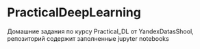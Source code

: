 # PracticalDeepLearning
Домашние задания по курсу Practical_DL от YandexDatasShool, репозиторий содержит заполненные jupyter notebooks

